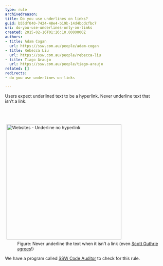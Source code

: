 ```yaml
---
type: rule
archivedreason: 
title: Do you use underlines on links?
guid: b55df040-7424-48e4-b19b-14d4bcdcfbc7
uri: do-you-use-underlines-only-on-links
created: 2015-02-16T01:26:10.0000000Z
authors:
- title: Adam Cogan
  url: https://ssw.com.au/people/adam-cogan
- title: Rebecca Liu
  url: https://ssw.com.au/people/rebecca-liu
- title: Tiago Araujo
  url: https://ssw.com.au/people/tiago-araujo
related: []
redirects:
- do-you-use-underlines-on-links

---
```



<p>Users expect&#160;underlined text to be a hyperlink. Never underline text that isn't a link. <br></p>
<br><excerpt class='endintro'></excerpt><br>
<dl class="image"><dt> 
      <img alt="Websites - Underline no hyperlink" src="http&#58;//www.ssw.com.au/SSW/Standards/Rules/Images/Websites_UnderlineNoHyperlink.gif" data-pin-nopin="true" style="margin&#58;5px;width&#58;377px;" />
   </dt><dd>Figure&#58; Never underline the text when it isn't a link (even 
      <a target="_blank" href="http&#58;//www.ssw.com.au/ssw/Redirect/Microsoft/ScottGu.htm">Scott Guthrie agrees</a>!)</dd></dl><p class="ssw15-rteElement-YellowBorderBox"> We have a program called 
<a href="http&#58;//www.ssw.com.au/ssw/CodeAuditor/Rules.aspx#BreadCrumbs">SSW Code Auditor</a> to check for this rule. ​​​<br></p><br><br>



